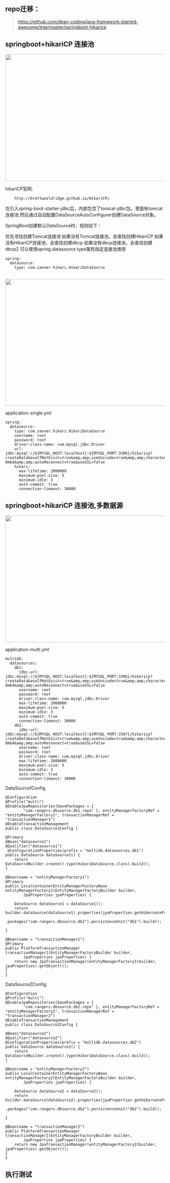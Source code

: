 ## repo迁移：
> https://github.com/dean-coding/java-framework-started-awesome/tree/master/springboot-hikaricp


## springboot+hikariCP 连接池

<img src="./static/hikaricp-func.png" width="660px" height="400px"> 

hikariCP官网: 
		
		http://brettwooldridge.github.io/HikariCP/

在引入spring-boot-starter-jdbc后，内部包含了tomcat-jdbc包，里面有tomcat连接池.然后通过自动配置DataSourceAutoConfigurer创建DataSource对象。

SpringBoot创建默认DataSource时，规则如下：

优先寻找创建Tomcat连接池
如果没有Tomcat连接池，会查找创建HikariCP
如果没有HikariCP连接池，会查找创建dbcp
如果没有dbcp连接池，会查找创建dbcp2
可以使用spring.datasource.type属性指定连接池类型

	spring:
	  datasource:
	    type: com.zaxxer.hikari.HikariDataSource
	    
##
<img src="./static/persistent-process.png" width="660px" height="400px"> 	    
	    
application-single.yml
	
	spring:
	  datasource:
	    type: com.zaxxer.hikari.HikariDataSource
	    username: root
	    password: root
	    driver-class-name: com.mysql.jdbc.Driver
	    url: jdbc:mysql://${MYSQL_HOST:localhost}:${MYSQL_PORT:3306}/hikaricp?createDatabaseIfNotExist=true&amp;amp;useUnicode=true&amp;amp;characterEncoding=utf-8mb4&amp;amp;autoReconnect=true&useSSL=false
	    hikari:
	      max-lifetime: 2000000
	      maximum-pool-size: 5
	      minimum-idle: 3
	      auto-commit: true
	      connection-timeout: 30000
	
## springboot+hikariCP 连接池,多数据源	 



<img src="./static/multi-persistent-process.png" width="660px" height="400px"> 

application-multi.yml

	multidb:
	  datasources:
	    db1:
	      jdbc-url: jdbc:mysql://${MYSQL_HOST:localhost}:${MYSQL_PORT:3306}/hikaricp?createDatabaseIfNotExist=true&amp;amp;useUnicode=true&amp;amp;characterEncoding=utf-8mb4&amp;amp;autoReconnect=true&useSSL=false
	      username: root
	      password: root
	      driver-class-name: com.mysql.jdbc.Driver
	      max-lifetime: 2000000
	      maximum-pool-size: 5
	      minimum-idle: 3
	      auto-commit: true
	      connection-timeout: 30000
	    db2:
	      jdbc-url: jdbc:mysql://${MYSQL_HOST:localhost}:${MYSQL_PORT:3307}/hikaricp?createDatabaseIfNotExist=true&amp;amp;useUnicode=true&amp;amp;characterEncoding=utf-8mb4&amp;amp;autoReconnect=true&useSSL=false
	      username: root
	      password: root
	      driver-class-name: com.mysql.jdbc.Driver
	      max-lifetime: 2000000
	      maximum-pool-size: 5
	      minimum-idle: 3
	      auto-commit: true
	      connection-timeout: 30000

DataSource1Config

	@Configuration
	@Profile("multi")
	@EnableJpaRepositories(basePackages = {
			"com.rangers.dbsource.db1.repo" }, entityManagerFactoryRef = "entityManagerFactory1", transactionManagerRef = "transactionManager1")
	@EnableTransactionManagement
	public class DataSource1Config {

	@Primary
	@Bean("datasource1")
	@Qualifier("datasource1")
	 @ConfigurationProperties(prefix = "multidb.datasources.db1")
	public DataSource dataSource1() {
		return DataSourceBuilder.create().type(HikariDataSource.class).build();
	}

	@Bean(name = "entityManagerFactory1")
	@Primary
	public LocalContainerEntityManagerFactoryBean entityManagerFactory1(EntityManagerFactoryBuilder builder,
			JpaProperties jpaProperties) {

		DataSource dataSource1 = dataSource1();
		return builder.dataSource(dataSource1).properties(jpaProperties.getHibernateProperties(dataSource1))
				.packages("com.rangers.dbsource.db1").persistenceUnit("db1").build();

	}

	@Bean(name = "transactionManager1")
	@Primary
	public PlatformTransactionManager transactionManager1(EntityManagerFactoryBuilder builder,
			JpaProperties jpaProperties) {
		return new JpaTransactionManager(entityManagerFactory1(builder, jpaProperties).getObject());
	}
    }  
  
DataSource2Config

	@Configuration
	@Profile("multi")
	@EnableJpaRepositories(basePackages = {
			"com.rangers.dbsource.db2.repo" }, entityManagerFactoryRef = "entityManagerFactory2", transactionManagerRef = "transactionManager2")
	@EnableTransactionManagement
	public class DataSource2Config {

	@Bean("datasource2")
	@Qualifier("datasource2")
	@ConfigurationProperties(prefix = "multidb.datasources.db2")
	public DataSource dataSource2() {
		return DataSourceBuilder.create().type(HikariDataSource.class).build();
	}

	@Bean(name = "entityManagerFactory2")
	public LocalContainerEntityManagerFactoryBean entityManagerFactory2(EntityManagerFactoryBuilder builder,
			JpaProperties jpaProperties) {

		DataSource dataSource2 = dataSource2();
		return builder.dataSource(dataSource2).properties(jpaProperties.getHibernateProperties(dataSource2))
				.packages("com.rangers.dbsource.db2").persistenceUnit("db2").build();

	}

	@Bean(name = "transactionManager2")
	public PlatformTransactionManager transactionManager2(EntityManagerFactoryBuilder builder,
			JpaProperties jpaProperties) {
		return new JpaTransactionManager(entityManagerFactory2(builder, jpaProperties).getObject());
	}
    }
  
  
## 执行测试
